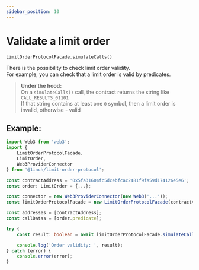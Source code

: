```yaml
---
sidebar_position: 10
---
```


# Validate a limit order

`LimitOrderProtocolFacade.simulateCalls()`

There is the possibility to check limit order validity.  
For example, you can check that a limit order is valid by predicates.

> **Under the hood:**  
> On a `simulateCalls()` call, the contract returns the string like `CALL_RESULTS_01101`  
> If that string contains at least one `0` symbol, then a limit order is invalid, otherwise - valid

## Example:

```typescript
import Web3 from 'web3';
import {
    LimitOrderProtocolFacade,
    LimitOrder,
    Web3ProviderConnector
} from '@1inch/limit-order-protocol';

const contractAddress = '0x5fa31604fc5dcebfcac2481f9fa59d174126e5e6';
const order: LimitOrder = {...};

const connector = new Web3ProviderConnector(new Web3('...'));
const limitOrderProtocolFacade = new LimitOrderProtocolFacade(contractAddress, connector);

const addresses = [contractAddress];
const callDatas = [order.predicate];

try {
    const result: boolean = await limitOrderProtocolFacade.simulateCalls(addresses, callDatas);

    console.log('Order validity: ', result);
} catch (error) {
    console.error(error);
}
```
